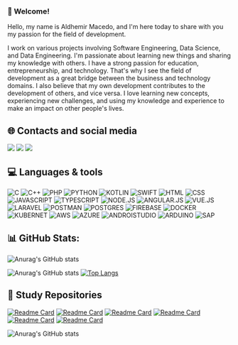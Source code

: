 ### 👋 Welcome!

Hello, my name is Aldhemir Macedo, and I'm here today to share with you my passion for the field of development.

I work on various projects involving Software Engineering, Data Science, and Data Engineering. I'm passionate about learning new things and sharing my knowledge with others. I have a strong passion for education, entrepreneurship, and technology. That's why I see the field of development as a great bridge between the business and technology domains. I also believe that my own development contributes to the development of others, and vice versa. I love learning new concepts, experiencing new challenges, and using my knowledge and experience to make an impact on other people's lives.



## 🌐 Contacts and social media
<a href="https://www.linkedin.com/in/aldhemir-macedo-2076a8170/?locale=en_US"><img src="https://img.shields.io/badge/LinkedIn-0077B5?style=for-the-badge&logo=linkedin&logoColor=white" class="media-object  img-responsive img-thumbnail"></a>
<a href="https://www.instagram.com/aldhe_/"><img src="https://img.shields.io/badge/Instagram-E4405F?style=for-the-badge&logo=instagram&logoColor=white" class="media-object  img-responsive img-thumbnail"></a>
<a href="https://wa.me/5551992045902?text=Ol%C3%A1+vim+atrav%C3%A9s+do+GitHub"><img src="https://img.shields.io/badge/WhatsApp-25D366?style=for-the-badge&logo=whatsapp&logoColor=white" class="media-object  img-responsive img-thumbnail"></a>

## 💻 Languages & tools

![C](https://img.shields.io/badge/C-00599C?style=for-the-badge&logo=c&logoColor=white)
![C++](https://img.shields.io/badge/C%2B%2B-00599C?style=for-the-badge&logo=c%2B%2B&logoColor=white)
![PHP](https://img.shields.io/badge/PHP-777BB4?style=for-the-badge&logo=php&logoColor=white)
![PYTHON](https://img.shields.io/badge/Python-FFD43B?style=for-the-badge&logo=python&logoColor=blue)
![KOTLIN](https://img.shields.io/badge/Kotlin-0095D5?&style=for-the-badge&logo=kotlin&logoColor=white)
![SWIFT](https://img.shields.io/badge/Swift-FA7343?style=for-the-badge&logo=swift&logoColor=white)
![HTML](https://img.shields.io/badge/HTML5-E34F26?style=for-the-badge&logo=html5&logoColor=white)
![CSS](https://img.shields.io/badge/CSS3-1572B6?style=for-the-badge&logo=css3&logoColor=white)
![JAVASCRIPT](https://img.shields.io/badge/JavaScript-323330?style=for-the-badge&logo=javascript&logoColor=F7DF1E)
![TYPESCRIPT](https://img.shields.io/badge/TypeScript-007ACC?style=for-the-badge&logo=typescript&logoColor=white)
![NODE.JS](https://img.shields.io/badge/Node.js-339933?style=for-the-badge&logo=nodedotjs&logoColor=white)
![ANGULAR.JS](https://img.shields.io/badge/Angular-DD0031?style=for-the-badge&logo=angular&logoColor=white)
![VUE.JS](https://img.shields.io/badge/Vue.js-35495E?style=for-the-badge&logo=vuedotjs&logoColor=4FC08D)
![LARAVEL](https://img.shields.io/badge/Laravel-FF2D20?style=for-the-badge&logo=laravel&logoColor=white)
![POSTMAN](https://img.shields.io/badge/Postman-FF6C37?style=for-the-badge&logo=Postman&logoColor=white)
![POSTGRES](https://img.shields.io/badge/PostgreSQL-316192?style=for-the-badge&logo=postgresql&logoColor=white)
![FIREBASE](https://img.shields.io/badge/firebase-ffca28?style=for-the-badge&logo=firebase&logoColor=black)
![DOCKER](https://img.shields.io/badge/Docker-2CA5E0?style=for-the-badge&logo=docker&logoColor=white)
![KUBERNET](https://img.shields.io/badge/kubernetes-326ce5.svg?&style=for-the-badge&logo=kubernetes&logoColor=white)
![AWS](https://img.shields.io/badge/Amazon_AWS-FF9900?style=for-the-badge&logo=amazonaws&logoColor=white)
![AZURE](https://img.shields.io/badge/Azure_DevOps-0078D7?style=for-the-badge&logo=azure-devops&logoColor=white)
![ANDROISTUDIO](https://img.shields.io/badge/Android_Studio-3DDC84?style=for-the-badge&logo=android-studio&logoColor=white)
![ARDUINO](https://img.shields.io/badge/Arduino_IDE-00979D?style=for-the-badge&logo=arduino&logoColor=white)
![SAP](https://img.shields.io/badge/SAP-0FAAFF?style=for-the-badge&logo=sap&logoColor=white)


## 📊 GitHub Stats:
![Anurag's GitHub stats](https://github-readme-stats.vercel.app/api?username=aldhemir&show_icons=true&theme=radical)

![Anurag's GitHub stats](https://github-readme-streak-stats.herokuapp.com/?user=aldhemir&theme=radical)   [![Top Langs](https://github-readme-stats.vercel.app/api/top-langs/?username=aldhemir&layout=compact&theme=radical)](https://github.com/aldhemir/github-readme-stats)


## 💾 Study Repositories
[![Readme Card](https://github-readme-stats.vercel.app/api/pin/?username=aldhemir&repo=projeto_veu&theme=radical)](https://github.com/aldhemir/projeto_veu)
[![Readme Card](https://github-readme-stats.vercel.app/api/pin/?username=aldhemir&repo=notificacaoSap&theme=radical)](https://github.com/aldhemir/notificacaoSap)
[![Readme Card](https://github-readme-stats.vercel.app/api/pin/?username=aldhemir&repo=mongodb_api&theme=radical)](https://github.com/aldhemir/mongodb_api)
[![Readme Card](https://github-readme-stats.vercel.app/api/pin/?username=aldhemir&repo=API_Java&theme=radical)](https://github.com/aldhemir/API_Java)
[![Readme Card](https://github-readme-stats.vercel.app/api/pin/?username=aldhemir&repo=crud_PHP&theme=radical)](https://github.com/aldhemir/crud_PHP)
[![Readme Card](https://github-readme-stats.vercel.app/api/pin/?username=aldhemir&repo=CRUD_Back&theme=radical)](https://github.com/aldhemir/CRUD_Back)





![Anurag's GitHub stats](https://hits.seeyoufarm.com/api/count/incr/badge.svg?url=https%3A%2F%2Fgithub.com%2Faldhemir1212%2Fhit-counter)
